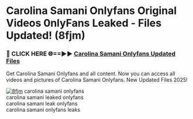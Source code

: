 # Carolina Samani Onlyfans Original Videos 0nlyFans Leaked - Files Updated! (8fjm)

<h3>🔴 CLICK HERE 🌐==►► <a href="https://tinyurl.com/ms9xzufz" rel="nofollow">Carolina Samani Onlyfans Updated Files</a></h3>

Get Carolina Samani Onlyfans and all content. Now you can access all videos and pictures of Carolina Samani Onlyfans. New Updated Files 2025!

[![8fjm](https://i.imgur.com/PQ7UWWw.gif)](https://tinyurl.com/ms9xzufz)
carolina samani onlyfans<br>
carolina samani leaked onlyfans<br>
carolina samani leak onlyfans<br>
carolina samani onlyfans leaks